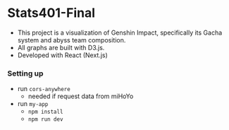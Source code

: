# Stats401-Final

* This project is a visualization of Genshin Impact, specifically its Gacha system and abyss team composition.
* All graphs are built with D3.js. 
* Developed with React (Next.js)

### Setting up

* run `cors-anywhere`
  * needed if request data from miHoYo
* run `my-app`
  * `npm install`
  * `npm run dev`
